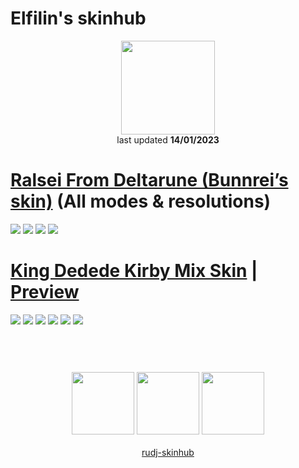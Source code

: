 # Elfilin's skinhub
<p align="center">
<a href="https://osu.ppy.sh/users/12640485">
  <img src="https://a.ppy.sh/12640485"  
       width="150"
       height="150"></a>
<br>
last updated <b>14/01/2023</b>
</p>

# [Ralsei From Deltarune (Bunnrei’s skin)](https://github.com/rudj-skinhub/woal/raw/tyfh/player/elfilin/ralseifromdeltarune.osk) (All modes & resolutions)
[![](https://i.imgur.com/9YeZdjg.png)](https://github.com/rudj-skinhub/woal/raw/tyfh/player/elfilin/ralseifromdeltarune.osk)
[![](https://i.imgur.com/RJ84OpF.png)](https://github.com/rudj-skinhub/woal/raw/tyfh/player/elfilin/ralseifromdeltarune.osk)
[![](https://i.imgur.com/l5r0X8a.png)](https://github.com/rudj-skinhub/woal/raw/tyfh/player/elfilin/ralseifromdeltarune.osk)
[![](https://i.imgur.com/QltiPTc.png)](https://github.com/rudj-skinhub/woal/raw/tyfh/player/elfilin/ralseifromdeltarune.osk)

# [King Dedede Kirby Mix Skin](https://github.com/rudj-skinhub/woal/raw/tyfh/player/elfilin/King%20Dedede%20Kirby%20Mix%20Skin.osk) | [Preview](https://youtu.be/Qfaevdz2vTE)
[![](https://i.imgur.com/5jmjpAd.png)](https://github.com/rudj-skinhub/woal/raw/tyfh/player/elfilin/King%20Dedede%20Kirby%20Mix%20Skin.osk)
[![](https://i.imgur.com/nAoUUeD.png)](https://github.com/rudj-skinhub/woal/raw/tyfh/player/elfilin/King%20Dedede%20Kirby%20Mix%20Skin.osk)
[![](https://i.imgur.com/PQo1e0D.png)](https://github.com/rudj-skinhub/woal/raw/tyfh/player/elfilin/King%20Dedede%20Kirby%20Mix%20Skin.osk)
[![](https://i.imgur.com/Diq2RPH.png)](https://github.com/rudj-skinhub/woal/raw/tyfh/player/elfilin/King%20Dedede%20Kirby%20Mix%20Skin.osk)
[![](https://i.imgur.com/KjcqnWG.png)](https://github.com/rudj-skinhub/woal/raw/tyfh/player/elfilin/King%20Dedede%20Kirby%20Mix%20Skin.osk)
[![](https://i.imgur.com/M7r49ij.png)](https://github.com/rudj-skinhub/woal/raw/tyfh/player/elfilin/King%20Dedede%20Kirby%20Mix%20Skin.osk)

#
<p align="center">
  <br></br>
  <a href="https://www.twitch.tv/bandanawdee">
  <img src="https://i.imgur.com/HM030lk.png" 
       width="100" 
       height="100"></a>
  <a href="https://www.youtube.com/channel/UCeHGgOawQTMK5VZSYMyOSUg">
  <img src="https://i.imgur.com/YWbDUUy.png"  
       width="100" 
       height="100"></a>
  <a href="https://twitter.com/elfilin_osu">
  <img src="https://i.imgur.com/PUQ5uWf.png" 
       width="100" 
       height="100"></a>
  <br></br>
  <a href="README.md">rudj-skinhub</a>
 </p>
